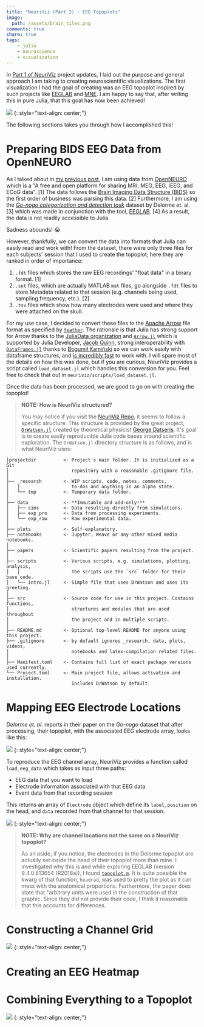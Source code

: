 ```yaml
---
title: "NeuriViz (Part 2) - EEG Topoplots"
image:
  path: /assets/brain_tiles.png
comments: true
share: true
tags:
    - julia
    - neuroscience
    - visualization
---
```


In [Part 1 of NeuriViz](/neuriviz-1/) project updates, I laid out the purpose and general approach I am taking to creating neuroscientific visualizations.
The first visualization I had the goal of creating was an EEG topoplot inspired by such projects like [EEGLAB](https://sccn.ucsd.edu/eeglab/index.php) and [MNE](https://mne.tools/stable/index.html).
I am happy to say that, after writing this in pure Julia, that this goal has now been achieved!

![](/assets/topoplot_v1_proto.png)
{: style="text-align: center;"}

The following sections takes you through how I accomplished this!

# Preparing BIDS EEG Data from OpenNEURO

As I talked about in [my previous post](http://jacobzelko.com/neuriviz-1/#neuriviz-data-to-visualization-pipelines), I am using data from [OpenNEURO](https://openneuro.org/) which is a "A free and open platform for sharing MRI, MEG, EEG, iEEG, and ECoG data". [1]
The data follows the [Brain Imaging Data Structure (BIDS)](https://bids.neuroimaging.io/) so the first order of business was parsing this data. [2] 
Furthermore, I am using the [_Go-nogo categorization and detection task_](https://openneuro.org/datasets/ds002680/versions/1.0.0) dataset by Delorme et. al. [3] which was made in conjunction with the tool, [EEGLAB](https://sccn.ucsd.edu/eeglab/index.php). [4]
As a result, the data is not readily accessible to Julia.

Sadness abounds! :sob:

However, thankfully, we can convert the data into formats that Julia can easily read and work with!
From the dataset, there were only three files for each subjects' session that I used to create the topoplot; here they are ranked in order of importance:

1. `.fdt` files which stores the raw EEG recordings' "float data" in a binary format. [1]
2. `.set` files, which are actually MATLAB `mat` files, go alongside `.fdt` files to store Metadata related to that session (e.g. channels being used, sampling frequency, etc.). [2]
3. `.tsv` files which show how many electrodes were used and where they were attached on the skull.

For my use case, I decided to convert these files to the [Apache Arrow](https://arrow.apache.org/) file format as specified by [`feather`](https://ursalabs.org/blog/2020-feather-v2/).
The rationale is that Julia has strong support for Arrow thanks to the [JuliaData organization](https://github.com/JuliaData) and [`Arrow.jl`](https://github.com/JuliaData/Arrow.jl) which is supported by Julia Developer, [Jacob Quinn](https://quinnj.home.blog/), strong interoperability with [`DataFrames.jl`](https://github.com/JuliaData/DataFrames.jl) thanks to [Bogumił Kamiński](http://bogumilkaminski.pl/about/) so we can work easily with dataframe structures, and [is incredibly fast](http://jacobzelko.com/neuriviz-1/#neuriviz-data-to-visualization-pipelines) to work with. 
I will spare most of the details on how this was done, but if you are curious, NeuriViz provides a script called `load_dataset.jl` which handles this conversion for you.
Feel free to check that out in `neuriviz/scripts/load_dataset.jl`.

Once the data has been processed, we are good to go on with creating the topoplot!

> **NOTE: How is NeuriViz structured?**
>
> You may notice if you visit the [NeuriViz Repo](https://github.com/TheCedarPrince/NeuriViz), it seems to follow a specific structure.
> This structure is provided by the great project, [`DrWatson.jl`](https://github.com/JuliaDynamics/DrWatson.jl) created by theoretical physicist [George Datseris](https://datseris.github.io/).
It's goal is to create easily reproducible Julia code bases around scientific exploration.
> The `DrWatson.jl` directory structure is as follows, and is what NeuriViz uses:
``````
│projectdir          <- Project's main folder. It is initialized as a Git
│                       repository with a reasonable .gitignore file.
│
├── _research        <- WIP scripts, code, notes, comments,
│   |                   to-dos and anything in an alpha state.
│   └── tmp          <- Temporary data folder.
│
├── data             <- **Immutable and add-only!**
│   ├── sims         <- Data resulting directly from simulations.
│   ├── exp_pro      <- Data from processing experiments.
│   └── exp_raw      <- Raw experimental data.
│
├── plots            <- Self-explanatory.
├── notebooks        <- Jupyter, Weave or any other mixed media notebooks.
│
├── papers           <- Scientific papers resulting from the project.
│
├── scripts          <- Various scripts, e.g. simulations, plotting, analysis,
│   │                   The scripts use the `src` folder for their base code.
│   └── intro.jl     <- Simple file that uses DrWatson and uses its greeting.
│
├── src              <- Source code for use in this project. Contains functions,
│                       structures and modules that are used throughout
│                       the project and in multiple scripts.
│
├── README.md        <- Optional top-level README for anyone using this project.
├── .gitignore       <- by default ignores _research, data, plots, videos,
│                       notebooks and latex-compilation related files.
│
├── Manifest.toml    <- Contains full list of exact package versions used currently.
└── Project.toml     <- Main project file, allows activation and installation.
                        Includes DrWatson by default.
``````

# Mapping EEG Electrode Locations

_Delorme et. al._ reports in their paper on the _Go-nogo_ dataset that after processing, their topoplot, with the associated EEG electrode array, looks like this:

![](/assets/delorme_topoplot.png)
{: style="text-align: center;"}

To reproduce the EEG channel array, NeuriViz provides a function called `load_eeg_data` which takes as input three paths: 

- EEG data that you want to load
- Electrode information associated with that EEG data
- Event data from that recording session

This returns an array of `Electrode` object which define its `label`, `position` on the head, and `data` recorded from that channel for that session.


![](/assets/prototype_javis_render.jpg)
{: style="text-align: center;"}

> **NOTE: Why are channel locations not the same on a NeuriViz topoplot?**
>
> As an aside, if you notice, the electrodes in the Delorme topoplot are actually set inside the head of their topoplot more than mine.
I investigated why this is and while exploring EEGLAB (version 9.4.0.813654 (R2018a)), I found [`topoplot.m`](https://github.com/sccn/eeglab/blob/develop/functions/sigprocfunc/topoplot.m).
It is quite possible the kwarg of that function, `headrad`, was used to pretty the plot as it can mess with the anatomical proportions.
Furthermore, the paper does state that "arbitrary units were used in the construction of that graphic. 
Since they did not provide their code, I think it reasonable that this accounts for differences.

# Constructing a Channel Grid


![](/assets/heatmap_prototype_2.png)
{: style="text-align: center;"}

# Creating an EEG Heatmap

# Combining Everything to a Topoplot

![](/assets/topoplot_v1_proto.png)
{: style="text-align: center;"}


